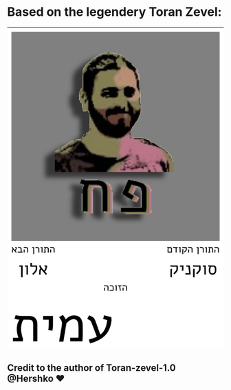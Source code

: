 # Based on the legendery Toran Zevel:
![Toran Zevel 1.0](./assets/toran-zevel-1.0.jpeg)

## Credit to the author of Toran-zevel-1.0 @Hershko ❤️